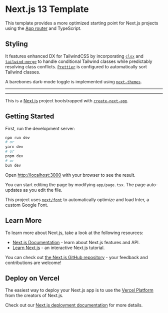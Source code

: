 # Next.js 13 Template

This template provides a more optimized starting point for Next.js projects using the [App router](https://nextjs.org/docs/app) and TypeScript.

## Styling

It features enhanced DX for TailwindCSS by incorporating [`clsx`](https://www.npmjs.com/package/clsx) and [`tailwind-merge`](https://www.npmjs.com/package/tailwind-merge) to handle conditional Tailwind classes while predictably resolving class conflicts. [`Prettier`](https://github.com/tailwindlabs/prettier-plugin-tailwindcss) is configured to automatically sort Tailwind classes.

A barebones dark-mode toggle is implemented using [`next-themes`](https://www.npmjs.com/package/next-themes).

---

---

This is a [Next.js](https://nextjs.org/) project bootstrapped with [`create-next-app`](https://github.com/vercel/next.js/tree/canary/packages/create-next-app).

## Getting Started

First, run the development server:

```bash
npm run dev
# or
yarn dev
# or
pnpm dev
# or
bun dev
```

Open [http://localhost:3000](http://localhost:3000) with your browser to see the result.

You can start editing the page by modifying `app/page.tsx`. The page auto-updates as you edit the file.

This project uses [`next/font`](https://nextjs.org/docs/basic-features/font-optimization) to automatically optimize and load Inter, a custom Google Font.

## Learn More

To learn more about Next.js, take a look at the following resources:

- [Next.js Documentation](https://nextjs.org/docs) - learn about Next.js features and API.
- [Learn Next.js](https://nextjs.org/learn) - an interactive Next.js tutorial.

You can check out [the Next.js GitHub repository](https://github.com/vercel/next.js/) - your feedback and contributions are welcome!

## Deploy on Vercel

The easiest way to deploy your Next.js app is to use the [Vercel Platform](https://vercel.com/new?utm_medium=default-template&filter=next.js&utm_source=create-next-app&utm_campaign=create-next-app-readme) from the creators of Next.js.

Check out our [Next.js deployment documentation](https://nextjs.org/docs/deployment) for more details.
